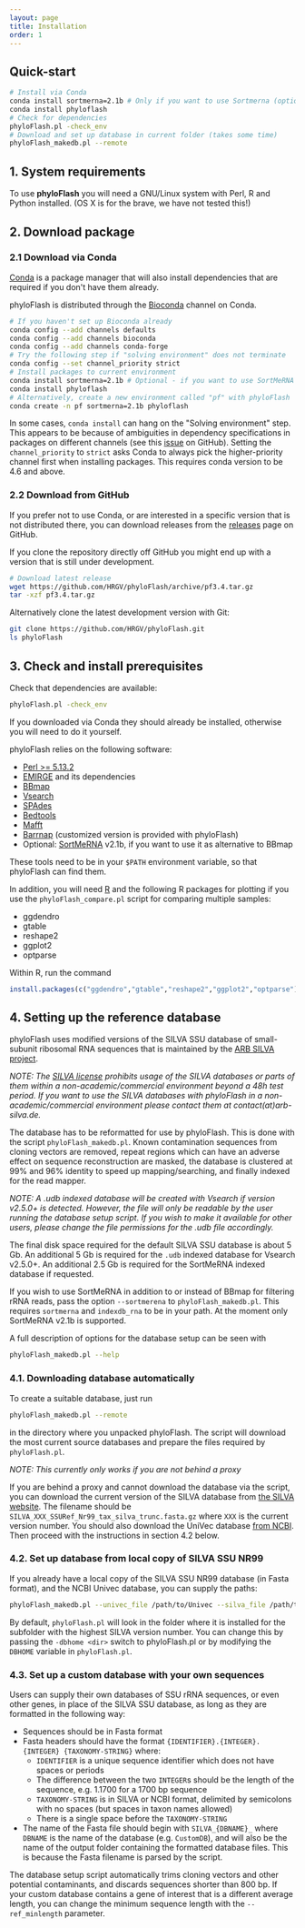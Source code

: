 ```yaml
---
layout: page
title: Installation
order: 1
---
```


## Quick-start

```bash
# Install via Conda
conda install sortmerna=2.1b # Only if you want to use Sortmerna (optional dependency)
conda install phyloflash
# Check for dependencies
phyloFlash.pl -check_env
# Download and set up database in current folder (takes some time)
phyloFlash_makedb.pl --remote
```

## 1. System requirements

To use **phyloFlash** you will need a GNU/Linux system with Perl, R and Python
installed. (OS X is for the brave, we have not tested this!)

## 2. Download package

### 2.1 Download via Conda

[Conda](https://conda.io/docs/) is a package manager that will also install
dependencies that are required if you don't have them already.

phyloFlash is distributed through the [Bioconda](http://bioconda.github.io/)
channel on Conda.

```bash
# If you haven't set up Bioconda already
conda config --add channels defaults
conda config --add channels bioconda
conda config --add channels conda-forge
# Try the following step if "solving environment" does not terminate
conda config --set channel_priority strict
# Install packages to current environment
conda install sortmerna=2.1b # Optional - if you want to use SortMeRNA option
conda install phyloflash
# Alternatively, create a new environment called "pf" with phyloFlash
conda create -n pf sortmerna=2.1b phyloflash
```

In some cases, `conda install` can hang on the "Solving environment" step. This
appears to be because of ambiguities in dependency specifications in packages
on different channels (see this
[issue](https://github.com/conda/conda/issues/8197) on GitHub). Setting the
`channel_priority` to `strict` asks Conda to always pick the higher-priority
channel first when installing packages. This requires conda version to be 4.6
and above.

### 2.2 Download from GitHub

If you prefer not to use Conda, or are interested in a specific version that is
not distributed there, you can download releases from the
[releases](https://github.com/HRGV/phyloFlash/releases) page on GitHub.

If you clone the repository directly off GitHub you might end up with a version
that is still under development.

```bash
# Download latest release
wget https://github.com/HRGV/phyloFlash/archive/pf3.4.tar.gz
tar -xzf pf3.4.tar.gz
```

Alternatively clone the latest development version with Git:

```bash
git clone https://github.com/HRGV/phyloFlash.git
ls phyloFlash
```

## 3. Check and install prerequisites

Check that dependencies are available:

```bash
phyloFlash.pl -check_env
```

If you downloaded via Conda they should already be installed, otherwise you
will need to do it yourself.

phyloFlash relies on the following software:

 - [Perl >= 5.13.2](http://www.perl.org/get.html)
 - [EMIRGE](https://github.com/csmiller/EMIRGE) and its dependencies
 - [BBmap](http://sourceforge.net/projects/bbmap/)
 - [Vsearch](https://github.com/torognes/vsearch)
 - [SPAdes](http://bioinf.spbau.ru/spades)
 - [Bedtools](https://github.com/arq5x/bedtools2)
 - [Mafft](http://mafft.cbrc.jp/alignment/software/)
 - [Barrnap](https://github.com/tseemann/barrnap) (customized version is provided with phyloFlash)
 - Optional: [SortMeRNA](https://github.com/biocore/sortmerna) v2.1b, if you want to use it as alternative to BBmap

These tools need to be in your `$PATH` environment variable, so that phyloFlash
can find them.

In addition, you will need [R](https://www.r-project.org/) and the following R
packages for plotting if you use the `phyloFlash_compare.pl` script for
comparing multiple samples:

 - ggdendro
 - gtable
 - reshape2
 - ggplot2
 - optparse

Within R, run the command

```R
install.packages(c("ggdendro","gtable","reshape2","ggplot2","optparse"))
```

## 4. Setting up the reference database

phyloFlash uses modified versions of the SILVA SSU database of small-subunit
ribosomal RNA sequences that is maintained by the [ARB SILVA
project](www.arb-silva.de).

*NOTE: The [SILVA
license](http://www.arb-silva.de/fileadmin/silva_databases/current/LICENSE.txt)
prohibits usage of the SILVA databases or parts of them within a
non-academic/commercial environment beyond a 48h test period. If you want to
use the SILVA databases with phyloFlash in a non-academic/commercial
environment please contact them at contact(at)arb-silva.de.*

The database has to be reformatted for use by phyloFlash. This is done with the
script `phyloFlash_makedb.pl`. Known contamination sequences from cloning
vectors are removed, repeat regions which can have an adverse effect on
sequence reconstruction are masked, the database is clustered at 99% and 96%
identity to speed up mapping/searching, and finally indexed for the read
mapper.

*NOTE: A .udb indexed database will be created with Vsearch if version v2.5.0+
is detected. However, the file will only be readable by the user running the
database setup script. If you wish to make it available for other users, please
change the file permissions for the .udb file accordingly.*

The final disk space required for the default SILVA SSU database is about 5 Gb.
An additional 5 Gb is required for the `.udb` indexed database for Vsearch
v2.5.0+. An additional 2.5 Gb is required for the SortMeRNA indexed database if
requested.

If you wish to use SortMeRNA in addition to or instead of BBmap for filtering
rRNA reads, pass the option `--sortmerena` to `phyloFlash_makedb.pl`. This
requires `sortmerna` and `indexdb_rna` to be in your path. At the moment only
SortMeRNA v2.1b is supported.

A full description of options for the database setup can be seen with

```bash
phyloFlash_makedb.pl --help
```

### 4.1. Downloading database automatically

To create a suitable database, just run

```bash
phyloFlash_makedb.pl --remote
```

in the directory where you unpacked phyloFlash. The script will download the
most current source databases and prepare the files required by
`phyloFlash.pl`.

*NOTE: This currently only works if you are not behind a proxy*

If you are behind a proxy and cannot download the database via the script, you
can download the current version of the SILVA database from [the SILVA
website](https://www.arb-silva.de/no_cache/download/archive/current/Exports/).
The filename should be `SILVA_XXX_SSURef_Nr99_tax_silva_trunc.fasta.gz` where
`XXX` is the current version number. You should also download the UniVec
database [from NCBI](https://www.ncbi.nlm.nih.gov/tools/vecscreen/univec/).
Then proceed with the instructions in section 4.2 below.

### 4.2. Set up database from local copy of SILVA SSU NR99

If you already have a local copy of the SILVA SSU NR99 database (in Fasta
format), and the NCBI Univec database, you can supply the paths:

```bash
phyloFlash_makedb.pl --univec_file /path/to/Univec --silva_file /path/to/SILVA_128_SSURef_Nr99_tax_silva_trunc.fasta.gz
```
By default, `phyloFlash.pl` will look in the folder where it is installed for
the subfolder with the highest SILVA version number. You can change this by
passing the `-dbhome <dir>` switch to phyloFlash.pl or by modifying the
`DBHOME` variable in `phyloFlash.pl`.

### 4.3. Set up a custom database with your own sequences

Users can supply their own databases of SSU rRNA sequences, or even other
genes, in place of the SILVA SSU database, as long as they are formatted in the
following way:

 - Sequences should be in Fasta format
 - Fasta headers should have the format `{IDENTIFIER}.{INTEGER}.{INTEGER}
   {TAXONOMY-STRING}` where:
   - `IDENTIFIER` is a unique sequence identifier which does not have spaces or
     periods
   - The difference between the two `INTEGER`s should be the length of the
     sequence, e.g. 1.1700 for a 1700 bp sequence
   - `TAXONOMY-STRING` is in SILVA or NCBI format, delimited by semicolons with
     no spaces (but spaces in taxon names allowed)
   - There is a single space before the `TAXONOMY-STRING`
 - The name of the Fasta file should begin with `SILVA_{DBNAME}_` where
   `DBNAME` is the name of the database (e.g. `CustomDB`), and will also be the
   name of the output folder containing the formatted database files. This is
   because the Fasta filename is parsed by the script.

The database setup script automatically trims cloning vectors and other
potential contaminants, and discards sequences shorter than 800 bp. If your
custom database contains a gene of interest that is a different average length,
you can change the minimum sequence length with the `--ref_minlength`
parameter.
